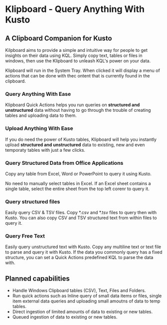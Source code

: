 # Klipboard - Query Anything With Kusto 

## A Clipboard Companion for Kusto
Kilpboard aims to provide a  simple and intuitive way for people to get insights on their data using KQL. Simply copy text, tables or files in windows, then use the Klipboard to unleash KQL's power on your data.

Klipboard will run in the System Tray. When clicked it will display a menu of actions that can be done with thec ontent that is currently found in the clipboard.

### Query Anything With Ease 
Klipboard Quick Actions helps you run queries on **structured and unstructured** data without having to go through the trouble of creating tables and uploading data to them.

### Upload Anything With Ease
If you do need the power of Kusto tables, Klipboard will help you instantly upload **structured and unstructured** data to existing, new and even temporaty tables with just a few clicks.

### Query Structured Data from Office Applications 
Copy any table from Excel, Word or PowerPoint to query it using Kusto. 

No need to manually select tables in Excel. If an Excel sheet contains a single table, select the entire sheet from the top left corenr to query it.

### Query structured files
Easily query CSV & TSV files. Copy *.csv and *.tsv files to query then with Kusto. 
You can also copy CSV and TSV structured text from within files to query it.

### Query Free Text
Easily query unstructured text with Kusto. Copy any multiline text or text file to parse and query it with Kusto.
If the data you commonly query has a fixed structure, you can set a Quick Actions predefined KQL to parse the data with.


## Planned capabilities
* Handle Windows Clipboard tables (CSV), Text, Files and Folders.
* Run quick actions such as Inline query of small data items or files, single item external data queries and uploading small amoutns of data to temp tables.
* Direct ingestion of limited amounts of data to existing or new tables.
* Queued ingestion of data to existing or new tables.
